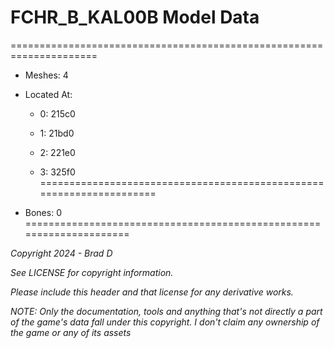 # FCHR_B_KAL00B Model Data
=====================================================================

* Meshes: 4

* Located At:

  * 0: 215c0

  * 1: 21bd0

  * 2: 221e0

  * 3: 325f0
=====================================================================

* Bones: 0
=====================================================================

*Copyright 2024 - Brad D*

*See LICENSE for copyright information.*

*Please include this header and that license for any derivative works.*

*NOTE: Only the documentation, tools and anything that's not directly a part of the game's data fall under this copyright. I don't claim any ownership of the game or any of its assets*
